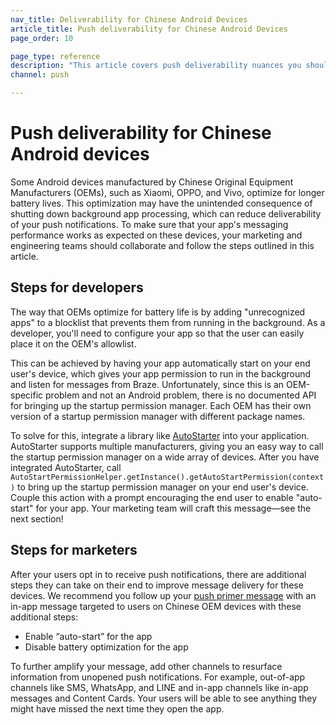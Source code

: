```yaml
---
nav_title: Deliverability for Chinese Android Devices
article_title: Push deliverability for Chinese Android Devices
page_order: 10

page_type: reference
description: "This article covers push deliverability nuances you should be aware of when targeting users on Android devices manufactured by Chinese OEMs."
channel: push

---
```


# Push deliverability for Chinese Android devices

Some Android devices manufactured by Chinese Original Equipment Manufacturers (OEMs), such as Xiaomi, OPPO, and Vivo, optimize for longer battery lives. This optimization may have the unintended consequence of shutting down background app processing, which can reduce deliverability of your push notifications. To make sure that your app's messaging performance works as expected on these devices, your marketing and engineering teams should collaborate and follow the steps outlined in this article.

## Steps for developers
The way that OEMs optimize for battery life is by adding "unrecognized apps" to a blocklist that prevents them from running in the background. As a developer, you'll need to configure your app so that the user can easily place it on the OEM's allowlist. 

This can be achieved by having your app automatically start on your end user's device, which gives your app permission to run in the background and listen for messages from Braze. Unfortunately, since this is an OEM-specific problem and not an Android problem, there is no documented API for bringing up the startup permission manager. Each OEM has their own version of a startup permission manager with different package names. 

To solve for this, integrate a library like [AutoStarter](https://github.com/judemanutd/AutoStarter) into your application. AutoStarter supports multiple manufacturers, giving you an easy way to call the startup permission manager on a wide array of devices. After you have integrated AutoStarter, call `AutoStartPermissionHelper.getInstance().getAutoStartPermission(context)` to bring up the startup permission manager on your end user's device. Couple this action with a prompt encouraging the end user to enable "auto-start" for your app. Your marketing team will craft this message—see the next section!

## Steps for marketers
After your users opt in to receive push notifications, there are additional steps they can take on their end to improve message delivery for these devices. We recommend you follow up your [push primer message]({{site.baseurl}}/user_guide/message_building_by_channel/push/push_primer_messages/) with an in-app message targeted to users on Chinese OEM devices with these additional steps:

- Enable “auto-start” for the app
- Disable battery optimization for the app

To further amplify your message, add other channels to resurface information from unopened push notifications. For example, out-of-app channels like SMS, WhatsApp, and LINE and in-app channels like in-app messages and Content Cards. Your users will be able to see anything they might have missed the next time they open the app.